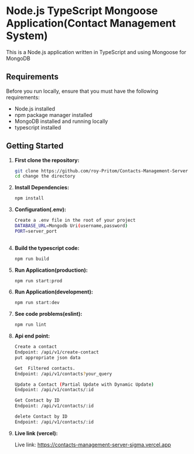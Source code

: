 # Node.js TypeScript Mongoose Application(Contact Management System)

This is a  Node.js application written in TypeScript and using Mongoose for MongoDB 
## Requirements

Before you run locally, ensure that you must have the following requirements:

- Node.js installed
- npm package manager installed
- MongoDB installed and running locally
- typescript installed

## Getting Started

1. **First clone the repository:**

   ```bash
   git clone https://github.com/roy-Pritom/Contacts-Management-Server
   cd change the directory
2. **Install Dependencies:**

   ```bash
   npm install
3. **Configuration(.env):**

   ```bash
   Create a .env file in the root of your project
   DATABASE_URL=Mongodb Uri(username,password)
   PORT=server_port
 
4. **Build the typescript code:**

   ```bash
   npm run build
5. **Run Application(production):**

   ```bash
   npm run start:prod
5. **Run Application(development):**

   ```bash
   npm run start:dev
6. **See code problems(eslint):**

   ```bash
   npm run lint
8. **Api end point:**

   ```bash
   Create a contact
   Endpoint: /api/v1/create-contact
   put appropriate json data

   Get  Filtered contacts.
   Endpoint: /api/v1/contacts?your_query

   Update a Contact (Partial Update with Dynamic Update)
   Endpoint: /api/v1/contacts/:id

   Get Contact by ID
   Endpoint: /api/v1/contacts/:id

   delete Contact by ID
   Endpoint: /api/v1/contacts/:id
   
   
9. **Live link (vercel):**

   Live link: https://contacts-management-server-sigma.vercel.app


   
   


  